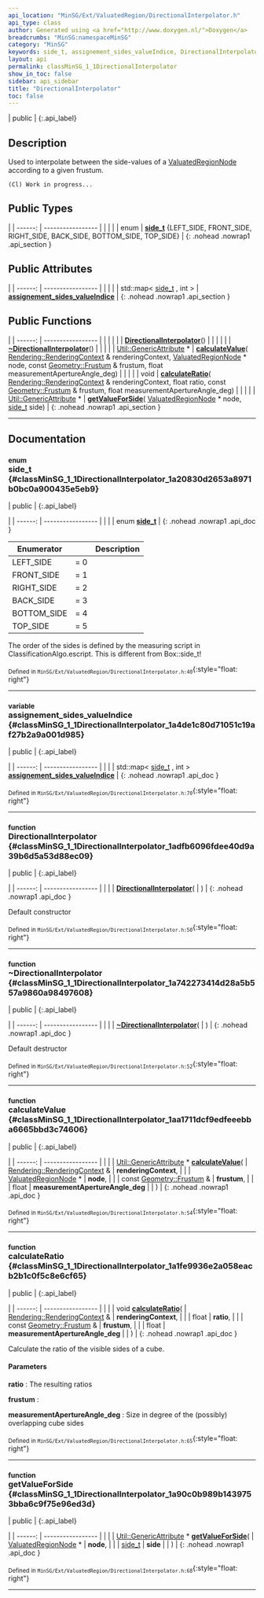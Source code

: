 ```yaml
---
api_location: "MinSG/Ext/ValuatedRegion/DirectionalInterpolator.h"
api_type: class
author: Generated using <a href="http://www.doxygen.nl/">Doxygen</a>
breadcrumbs: "MinSG:namespaceMinSG"
category: "MinSG"
keywords: side_t, assignement_sides_valueIndice, DirectionalInterpolator, ~DirectionalInterpolator, calculateValue, calculateRatio, getValueForSide
layout: api
permalink: classMinSG_1_1DirectionalInterpolator
show_in_toc: false
sidebar: api_sidebar
title: "DirectionalInterpolator"
toc: false
---
```


| public |
{:.api_label}

## Description



Used to interpolate between the side-values of a [ValuatedRegionNode](classMinSG_1_1ValuatedRegionNode) according to a given frustum.

```
(Cl) Work in progress...
```




## Public Types

|
| ------: | ----------------- |
|  | |
| enum | **[side_t](#classMinSG_1_1DirectionalInterpolator_1a20830d2653a8971b0bc0a900435e5eb9)** {LEFT_SIDE, FRONT_SIDE, RIGHT_SIDE, BACK_SIDE, BOTTOM_SIDE, TOP_SIDE} |
{: .nohead .nowrap1 .api_section }


## Public Attributes

|
| ------: | ----------------- |
|  | |
| std::map< [side_t](classMinSG_1_1DirectionalInterpolator#classMinSG_1_1DirectionalInterpolator_1a20830d2653a8971b0bc0a900435e5eb9) , int > | **[assignement_sides_valueIndice](#classMinSG_1_1DirectionalInterpolator_1a4de1c80d71051c19af27b2a9a001d985)**  |
{: .nohead .nowrap1 .api_section }


## Public Functions

|
| ------: | ----------------- |
|  | |
|  | **[DirectionalInterpolator](#classMinSG_1_1DirectionalInterpolator_1adfb6096fdee40d9a39b6d5a53d88ec09)**() |
|  | |
|  | **[~DirectionalInterpolator](#classMinSG_1_1DirectionalInterpolator_1a742273414d28a5b557a9860a98497608)**() |
|  | |
| [Util::GenericAttribute](classUtil_1_1GenericAttribute) * | **[calculateValue](#classMinSG_1_1DirectionalInterpolator_1aa1711dcf9edfeeebba6665bbd3c74606)**( [Rendering::RenderingContext](classRendering_1_1RenderingContext) & renderingContext,  [ValuatedRegionNode](classMinSG_1_1ValuatedRegionNode) * node, const [Geometry::Frustum](classGeometry_1_1Frustum) & frustum, float measurementApertureAngle_deg) |
|  | |
| void | **[calculateRatio](#classMinSG_1_1DirectionalInterpolator_1a1fe9936e2a058eacb2b1c0f5c8e6cf65)**( [Rendering::RenderingContext](classRendering_1_1RenderingContext) & renderingContext, float ratio, const [Geometry::Frustum](classGeometry_1_1Frustum) & frustum, float measurementApertureAngle_deg) |
|  | |
| [Util::GenericAttribute](classUtil_1_1GenericAttribute) * | **[getValueForSide](#classMinSG_1_1DirectionalInterpolator_1a90c0b989b1439753bba6c9f75e96ed3d)**( [ValuatedRegionNode](classMinSG_1_1ValuatedRegionNode) * node,  [side_t](classMinSG_1_1DirectionalInterpolator#classMinSG_1_1DirectionalInterpolator_1a20830d2653a8971b0bc0a900435e5eb9)  side) |
{: .nohead .nowrap1 .api_section }


-------------------------------------------------------------------

## Documentation

### <small>enum</small><br/> side_t {#classMinSG_1_1DirectionalInterpolator_1a20830d2653a8971b0bc0a900435e5eb9}

| public |
{:.api_label}

|
| ------: | ----------------- |
|  |
| enum **[side_t](#classMinSG_1_1DirectionalInterpolator_1a20830d2653a8971b0bc0a900435e5eb9)** |
{: .nohead .nowrap1 .api_doc }

| Enumerator |    | Description |
| ---------- | -- | ----------- |
LEFT_SIDE | = 0 |  |
FRONT_SIDE | = 1 |  |
RIGHT_SIDE | = 2 |  |
BACK_SIDE | = 3 |  |
BOTTOM_SIDE | = 4 |  |
TOP_SIDE | = 5 |  |




The order of the sides is defined by the measuring script in ClassificationAlgo.escript. This is different from Box::side_t!



<sub>Defined in `MinSG/Ext/ValuatedRegion/DirectionalInterpolator.h:40`</sub>{:style="float: right"}

-------------------------------------------------------------------

### <small>variable</small><br/> assignement_sides_valueIndice {#classMinSG_1_1DirectionalInterpolator_1a4de1c80d71051c19af27b2a9a001d985}

| public |
{:.api_label}

|
| ------: | ----------------- |
|  |
| std::map< [side_t](classMinSG_1_1DirectionalInterpolator#classMinSG_1_1DirectionalInterpolator_1a20830d2653a8971b0bc0a900435e5eb9) , int > **[assignement_sides_valueIndice](#classMinSG_1_1DirectionalInterpolator_1a4de1c80d71051c19af27b2a9a001d985)**  |
{: .nohead .nowrap1 .api_doc }





<sub>Defined in `MinSG/Ext/ValuatedRegion/DirectionalInterpolator.h:70`</sub>{:style="float: right"}

-------------------------------------------------------------------

### <small>function</small><br/> DirectionalInterpolator {#classMinSG_1_1DirectionalInterpolator_1adfb6096fdee40d9a39b6d5a53d88ec09}

| public |
{:.api_label}

|
| ------: | ----------------- |
|  |
|  **[DirectionalInterpolator](#classMinSG_1_1DirectionalInterpolator_1adfb6096fdee40d9a39b6d5a53d88ec09)**( |  ) |
{: .nohead .nowrap1 .api_doc }



Default constructor



<sub>Defined in `MinSG/Ext/ValuatedRegion/DirectionalInterpolator.h:50`</sub>{:style="float: right"}

-------------------------------------------------------------------

### <small>function</small><br/> ~DirectionalInterpolator {#classMinSG_1_1DirectionalInterpolator_1a742273414d28a5b557a9860a98497608}

| public |
{:.api_label}

|
| ------: | ----------------- |
|  |
|  **[~DirectionalInterpolator](#classMinSG_1_1DirectionalInterpolator_1a742273414d28a5b557a9860a98497608)**( |  ) |
{: .nohead .nowrap1 .api_doc }



Default destructor



<sub>Defined in `MinSG/Ext/ValuatedRegion/DirectionalInterpolator.h:52`</sub>{:style="float: right"}

-------------------------------------------------------------------

### <small>function</small><br/> calculateValue {#classMinSG_1_1DirectionalInterpolator_1aa1711dcf9edfeeebba6665bbd3c74606}

| public |
{:.api_label}

|
| ------: | ----------------- |
|  |
| [Util::GenericAttribute](classUtil_1_1GenericAttribute) * **[calculateValue](#classMinSG_1_1DirectionalInterpolator_1aa1711dcf9edfeeebba6665bbd3c74606)**( |  [Rendering::RenderingContext](classRendering_1_1RenderingContext) & | **renderingContext**, |
| |  [ValuatedRegionNode](classMinSG_1_1ValuatedRegionNode) * | **node**, |
| | const [Geometry::Frustum](classGeometry_1_1Frustum) & | **frustum**, |
| | float | **measurementApertureAngle_deg** |
|   ) |
{: .nohead .nowrap1 .api_doc }





<sub>Defined in `MinSG/Ext/ValuatedRegion/DirectionalInterpolator.h:54`</sub>{:style="float: right"}

-------------------------------------------------------------------

### <small>function</small><br/> calculateRatio {#classMinSG_1_1DirectionalInterpolator_1a1fe9936e2a058eacb2b1c0f5c8e6cf65}

| public |
{:.api_label}

|
| ------: | ----------------- |
|  |
| void **[calculateRatio](#classMinSG_1_1DirectionalInterpolator_1a1fe9936e2a058eacb2b1c0f5c8e6cf65)**( |  [Rendering::RenderingContext](classRendering_1_1RenderingContext) & | **renderingContext**, |
| | float | **ratio**, |
| | const [Geometry::Frustum](classGeometry_1_1Frustum) & | **frustum**, |
| | float | **measurementApertureAngle_deg** |
|   ) |
{: .nohead .nowrap1 .api_doc }



Calculate the ratio of the visible sides of a cube.
#### Parameters
**ratio**
:  The resulting ratios



**frustum**
:  



**measurementApertureAngle_deg**
:  Size in degree of the (possibly) overlapping cube sides







<sub>Defined in `MinSG/Ext/ValuatedRegion/DirectionalInterpolator.h:65`</sub>{:style="float: right"}

-------------------------------------------------------------------

### <small>function</small><br/> getValueForSide {#classMinSG_1_1DirectionalInterpolator_1a90c0b989b1439753bba6c9f75e96ed3d}

| public |
{:.api_label}

|
| ------: | ----------------- |
|  |
| [Util::GenericAttribute](classUtil_1_1GenericAttribute) * **[getValueForSide](#classMinSG_1_1DirectionalInterpolator_1a90c0b989b1439753bba6c9f75e96ed3d)**( |  [ValuatedRegionNode](classMinSG_1_1ValuatedRegionNode) * | **node**, |
| |  [side_t](classMinSG_1_1DirectionalInterpolator#classMinSG_1_1DirectionalInterpolator_1a20830d2653a8971b0bc0a900435e5eb9)  | **side** |
|   ) |
{: .nohead .nowrap1 .api_doc }





<sub>Defined in `MinSG/Ext/ValuatedRegion/DirectionalInterpolator.h:68`</sub>{:style="float: right"}

-------------------------------------------------------------------

